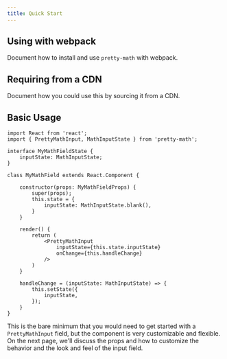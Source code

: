 ```yaml
---
title: Quick Start
---
```


## Using with webpack

Document how to install and use `pretty-math` with webpack.

## Requiring from a CDN

Document how you could use this by sourcing it from a CDN.

## Basic Usage

```tsx
import React from 'react';
import { PrettyMathInput, MathInputState } from 'pretty-math';

interface MyMathFieldState {
    inputState: MathInputState;
}

class MyMathField extends React.Component {

    constructor(props: MyMathFieldProps) {
        super(props);
        this.state = {
            inputState: MathInputState.blank(),
        }
    }

    render() {
        return (
            <PrettyMathInput
                inputState={this.state.inputState}
                onChange={this.handleChange}
            />
        )
    }

    handleChange = (inputState: MathInputState) => {
        this.setState({
            inputState,
        });
    }
}
```

This is the bare minimum that you would need to get started with a `PrettyMathInput` field, but the component is very customizable and flexible. On the next page, we'll discuss the props and how to customize the behavior and the look and feel of the input field.
